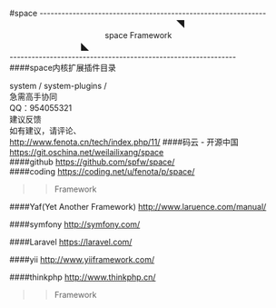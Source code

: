 #space
--------------------------------------------------------------<br>
　　　　　　　　　　　　　　　　　　　　　◥<br>
　　　　　　　　　　　　space Framework　<br>
　　　　　　　　　◣　　　　　　　　　　<br>
--------------------------------------------------------------<br>
####space内核扩展插件目录

system / system-plugins /<br>
急需高手协同<br>
QQ：954055321<br>
建议反馈<br>
如有建议，请评论、<br>
http://www.fenota.cn/tech/index.php/11/
####码云 - 开源中国
https://git.oschina.net/weilailixang/space<br>
####github
https://github.com/spfw/space/<br>
####coding
https://coding.net/u/fenota/p/space/<br>
>>Framework<br>

####Yaf(Yet Another Framework)
http://www.laruence.com/manual/

####symfony
http://symfony.com/

####Laravel
https://laravel.com/

####yii
http://www.yiiframework.com/

####thinkphp
http://www.thinkphp.cn/

>>Framework<br>
